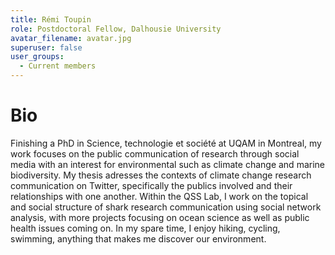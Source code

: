 ```yaml
---
title: Rémi Toupin
role: Postdoctoral Fellow, Dalhousie University
avatar_filename: avatar.jpg
superuser: false
user_groups:
  - Current members
---
```


# Bio
Finishing a PhD in Science, technologie et société at UQAM in Montreal, my work focuses on the public communication of research through social media with an interest for environmental such as climate change and marine biodiversity. My thesis adresses the contexts of climate change research communication on Twitter, specifically the publics involved and their relationships with one another. Within the QSS Lab, I work on the topical and social structure of shark research communication using social network analysis, with more projects focusing on ocean science as well as public health issues coming on. In my spare time, I enjoy hiking, cycling, swimming, anything that makes me discover our environment.